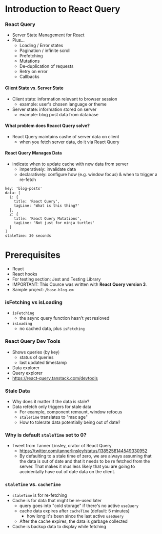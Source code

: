 # Introduction to React Query

### React Query
- Server State Management for React
- Plus...
  - Loading / Error states
  - Pagination / infinite scroll
  - Prefetching
  - Mutations
  - De-duplication of requests
  - Retry on error
  - Callbacks

#### Client State vs. Server State
- Client state: information relevant to browser session
  - example: user's chosen language or theme
- Server state: information stored on server
  - example: blog post data from database

#### What problem does Reacct Query solve?
- React Query maintains cashe of server data on client
  - when you fetch server data, do it via React Query

#### React Query Manages Data
- indicate when to update cache with new data from server
  - imperatively: invalidate data
  - declaratively: configure how (e.g. window focus) & when to trigger a re-fetch
```
key: 'blog-posts'
data: [
  1: {
    title: 'React Query',
    tagLine: 'What is this thing?'
  },
  2: {
    title: 'React Query Mutations',
    tagLine: 'Not just for ninja turtles'
  }
]
staleTime: 30 seconds
```

# Prerequisites

- React
- React hooks
- For testing section: Jest and Testing Library
- IMPORTANT: This Cource was written with **React Query version 3**.
- Sample project: `/base-blog-em`

### isFetching vs isLoading
- `isFetching`
  - the async query function hasn't yet resloved
- `isLoading`
  - no cached data, plus `isFetching`

### React Query Dev Tools
- Shows queries (by key)
  - status of queries
  - last updated timestamp
- Data explorer
- Query explorer
- https://react-query.tanstack.com/devtools


### Stale Data
- Why does it matter if the data is stale?
- Data refetch only triggers for stale data
  - For example, component remount, window refocus
  - `staleTime` translates to "max age"
  - How to tolerate data potentially being out of date?

### Why is default `staleTime` set to 0?
- Tweet from Tanner Linsley, crator of React Query
  - https://twitter.com/tannerlinsley/status/1385258144549330952
  - By defaulting to a stale time of zero, we are always assuming that the data is out of date and that it needs to be re fetched from the server. That makes it mus less likely that you are going to accidentally have out of date data on the client.

### `staleTime` vs. `cacheTime`
- `staleTime` is for re-fetching
- Cache is for data that might be re-used later
  - query goes into "cold storage" if there's no active `useQuery`
  - cache data expires after `cacheTime` (default: 5 minutes)
    - how long it's been since the last active `useQuery`
  - After the cache expires, the data is garbage collected
- Cache is backup data to display while fetching
